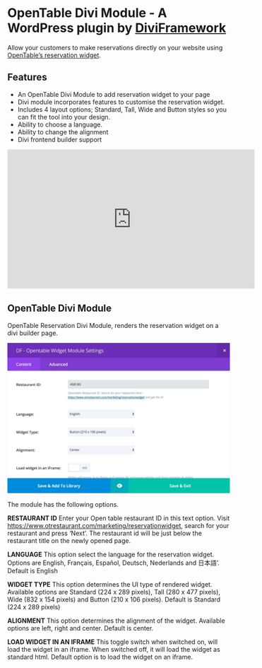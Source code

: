 # OpenTable Divi Module - A WordPress plugin by [DiviFramework](https://www.diviframework.com/)

Allow your customers to make reservations directly on your website using [OpenTable’s reservation widget](https://www.opentable.com/start/home).

## Features

* An OpenTable Divi Module to add reservation widget to your page
* Divi module incorporates features to customise the reservation widget.
* Includes 4 layout options; Standard, Tall, Wide and Button styles so you can fit the tool into your design.
* Ability to choose a language.
* Ability to change the alignment
* Divi frontend builder support

<iframe width="560" height="315" src="https://www.youtube.com/embed/4aPx8uUNNjc" frameborder="0" allow="accelerometer; autoplay; encrypted-media; gyroscope; picture-in-picture" allowfullscreen></iframe>

## OpenTable Divi Module

OpenTable Reservation Divi Module, renders the reservation widget on a divi builder page.

![OpenTable divi module screenshot](assets/opentable-reservation-module-options.jpg "OpenTable divi module screenshot")

The module has the following options.

**RESTAURANT ID**
Enter your Open table restaurant ID in this text option. Visit https://www.otrestaurant.com/marketing/reservationwidget, search for your restaurant and press ‘Next’. The restaurant id will be just below the restaurant title on the newly opened page.

**LANGUAGE**
This option select the language for the reservation widget. Options are English, Français, Español, Deutsch, Nederlands and 日本語’. Default is English

**WIDGET TYPE**
This option determines the UI type of rendered widget. Available options are Standard (224 x 289 pixels), Tall (280 x 477 pixels), Wide (832 x 154 pixels) and Button (210 x 106 pixels). Default is Standard (224 x 289 pixels)

**ALIGNMENT**
This option determines the alignment of the widget. Available options are left, right and center. Default is center.

**LOAD WIDGET IN AN IFRAME**
This toggle switch when switched on, will load the widget in an iframe. When switched off, it will load the widget as standard html. Default option is to load the widget on an iframe.

